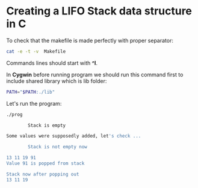 # Creating a LIFO Stack data structure in C

To check that the makefile is made perfectly with proper separator:
```bash
cat -e -t -v  Makefile
```
Commands lines should start with **^I**.

In **Cygwin** before running program we should run this command first to include shared library which is lib folder:
```bash
PATH="$PATH:./lib"
```

Let's run the program:

```bash
./prog

        Stack is empty

Some values were supposedly added, let's check ...

        Stack is not empty now

13 11 19 91
Value 91 is popped from stack

Stack now after popping out
13 11 19
```

